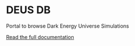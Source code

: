 DEUS DB
=======
Portal to browse Dark Energy Universe Simulations

[Read the full documentation](Deus/DBBundle/Resources/doc/index.md)